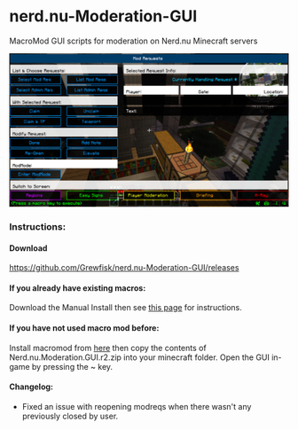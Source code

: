 # nerd.nu-Moderation-GUI
MacroMod GUI scripts for moderation on Nerd.nu Minecraft servers

![Demo](https://raw.githubusercontent.com/Grewfisk/nerd.nu-Moderation-GUI/master/images/demo.png)

### Instructions:
#### Download
https://github.com/Grewfisk/nerd.nu-Moderation-GUI/releases

#### If you already have existing macros:
Download the Manual Install then see [this page](https://github.com/Grewfisk/nerd.nu-Moderation-GUI/blob/master/Manual-Installation/README.md) for instructions.

#### If you have not used macro mod before:
Install macromod from [here](http://www.minecraftforum.net/forums/mapping-and-modding/minecraft-mods/1275039-macro-keybind-mod) then copy the contents of Nerd.nu.Moderation.GUI.r2.zip into your minecraft folder. Open the GUI in-game by pressing the ~ key.

#### Changelog:
* Fixed an issue with reopening modreqs when there wasn't any previously closed by user.
